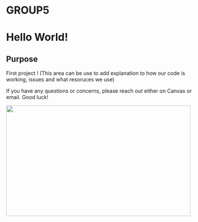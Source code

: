 # GROUP5

# Hello World!

## Purpose

First project ! 
(This area can be use to add explanation to how our code is working, issues and what resoruces we use) 


<p>If you have any questions or concerns, please reach out either on Canvas or email. Good luck!</p>
<p>
  <img src="https://user-images.githubusercontent.com/113963568/211444515-b35cdc53-6909-48b6-97b9-c2fbbd613539.png"  width="500" height="300" />
</p>
